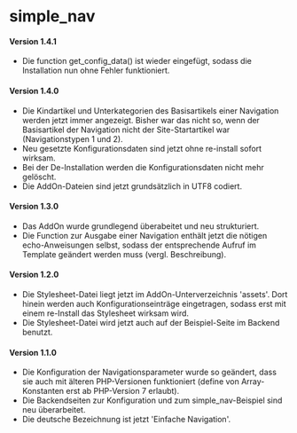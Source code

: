 # simple_nav
<h4>Version 1.4.1</h4>
<ul>
    <li>Die function get_config_data() ist wieder eingefügt, sodass die
        Installation nun ohne Fehler funktioniert.</li>
</ul>

<h4>Version 1.4.0</h4>
<ul>
    <li>Die Kindartikel und Unterkategorien des Basisartikels einer
        Navigation werden jetzt immer angezeigt. Bisher war das nicht so,
        wenn der Basisartikel der Navigation nicht der Site-Startartikel
        war (Navigationstypen 1 und 2).</li>
    <li>Neu gesetzte Konfigurationsdaten sind jetzt ohne re-install
        sofort wirksam.</li>
    <li>Bei der De-Installation werden die Konfigurationsdaten nicht
        mehr gelöscht.</li>
    <li>Die AddOn-Dateien sind jetzt grundsätzlich in UTF8 codiert.</li>
</ul>

<h4>Version 1.3.0</h4>
<ul>
    <li>Das AddOn wurde grundlegend überabeitet und neu strukturiert.</li>
    <li>Die Function zur Ausgabe einer Navigation enthält jetzt die
        nötigen echo-Anweisungen selbst, sodass der entsprechende Aufruf
        im Template geändert werden muss (vergl. Beschreibung).</li>
</ul>

<h4>Version 1.2.0</h4>
<ul>
    <li>Die Stylesheet-Datei liegt jetzt im AddOn-Unterverzeichnis 'assets'.
        Dort hinein werden auch Konfigurationseinträge eingetragen, sodass
        erst mit einem re-Install das Stylesheet wirksam wird.</li>
    <li>Die Stylesheet-Datei wird jetzt auch auf der Beispiel-Seite
        im Backend benutzt.</li>
</ul>

<h4>Version 1.1.0</h4>
<ul>
    <li>Die Konfiguration der Navigationsparameter wurde so geändert,
        dass sie auch mit älteren PHP-Versionen funktioniert
        (define von Array-Konstanten erst ab PHP-Version 7 erlaubt).</li>
    <li>Die Backendseiten zur Konfiguration und zum simple_nav-Beispiel
        sind neu überarbeitet.</li>
    <li>Die deutsche Bezeichnung ist jetzt 'Einfache Navigation'.</li>
</ul>
